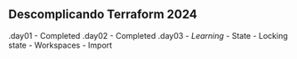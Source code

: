## Descomplicando Terraform 2024

.day01 - Completed
.day02 - Completed
.day03 - _Learning_
    - State
    - Locking state
    - Workspaces
    - Import